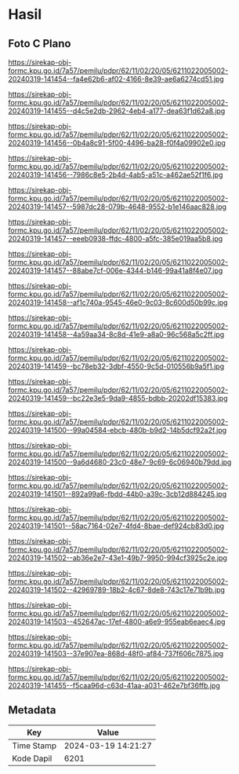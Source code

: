 # Hasil

## Foto C Plano

https://sirekap-obj-formc.kpu.go.id/7a57/pemilu/pdpr/62/11/02/20/05/6211022005002-20240319-141454--fa4e62b6-af02-4166-8e39-ae6a6274cd51.jpg

https://sirekap-obj-formc.kpu.go.id/7a57/pemilu/pdpr/62/11/02/20/05/6211022005002-20240319-141455--d4c5e2db-2962-4eb4-a177-dea63f1d62a8.jpg

https://sirekap-obj-formc.kpu.go.id/7a57/pemilu/pdpr/62/11/02/20/05/6211022005002-20240319-141456--0b4a8c91-5f00-4496-ba28-f0f4a09902e0.jpg

https://sirekap-obj-formc.kpu.go.id/7a57/pemilu/pdpr/62/11/02/20/05/6211022005002-20240319-141456--7986c8e5-2b4d-4ab5-a51c-a462ae52f1f6.jpg

https://sirekap-obj-formc.kpu.go.id/7a57/pemilu/pdpr/62/11/02/20/05/6211022005002-20240319-141457--5987dc28-079b-4648-9552-b1e146aac828.jpg

https://sirekap-obj-formc.kpu.go.id/7a57/pemilu/pdpr/62/11/02/20/05/6211022005002-20240319-141457--eeeb0938-ffdc-4800-a5fc-385e019aa5b8.jpg

https://sirekap-obj-formc.kpu.go.id/7a57/pemilu/pdpr/62/11/02/20/05/6211022005002-20240319-141457--88abe7cf-006e-4344-b146-99a41a8f4e07.jpg

https://sirekap-obj-formc.kpu.go.id/7a57/pemilu/pdpr/62/11/02/20/05/6211022005002-20240319-141458--af1c740a-9545-46e0-9c03-8c600d50b99c.jpg

https://sirekap-obj-formc.kpu.go.id/7a57/pemilu/pdpr/62/11/02/20/05/6211022005002-20240319-141458--4a59aa34-8c8d-41e9-a8a0-96c568a5c2ff.jpg

https://sirekap-obj-formc.kpu.go.id/7a57/pemilu/pdpr/62/11/02/20/05/6211022005002-20240319-141459--bc78eb32-3dbf-4550-9c5d-010556b9a5f1.jpg

https://sirekap-obj-formc.kpu.go.id/7a57/pemilu/pdpr/62/11/02/20/05/6211022005002-20240319-141459--bc22e3e5-9da9-4855-bdbb-20202df15383.jpg

https://sirekap-obj-formc.kpu.go.id/7a57/pemilu/pdpr/62/11/02/20/05/6211022005002-20240319-141500--99a04584-ebcb-480b-b9d2-14b5dcf92a2f.jpg

https://sirekap-obj-formc.kpu.go.id/7a57/pemilu/pdpr/62/11/02/20/05/6211022005002-20240319-141500--9a6d4680-23c0-48e7-9c69-6c06940b79dd.jpg

https://sirekap-obj-formc.kpu.go.id/7a57/pemilu/pdpr/62/11/02/20/05/6211022005002-20240319-141501--892a99a6-fbdd-44b0-a39c-3cb12d884245.jpg

https://sirekap-obj-formc.kpu.go.id/7a57/pemilu/pdpr/62/11/02/20/05/6211022005002-20240319-141501--58ac7164-02e7-4fd4-8bae-def924cb83d0.jpg

https://sirekap-obj-formc.kpu.go.id/7a57/pemilu/pdpr/62/11/02/20/05/6211022005002-20240319-141502--ab36e2e7-43e1-49b7-9950-994cf3925c2e.jpg

https://sirekap-obj-formc.kpu.go.id/7a57/pemilu/pdpr/62/11/02/20/05/6211022005002-20240319-141502--42969789-18b2-4c67-8de8-743c17e71b9b.jpg

https://sirekap-obj-formc.kpu.go.id/7a57/pemilu/pdpr/62/11/02/20/05/6211022005002-20240319-141503--452647ac-17ef-4800-a6e9-955eab6eaec4.jpg

https://sirekap-obj-formc.kpu.go.id/7a57/pemilu/pdpr/62/11/02/20/05/6211022005002-20240319-141503--37e907ea-868d-48f0-af84-737f606c7875.jpg

https://sirekap-obj-formc.kpu.go.id/7a57/pemilu/pdpr/62/11/02/20/05/6211022005002-20240319-141455--f5caa96d-c63d-41aa-a031-462e7bf36ffb.jpg


## Metadata

| Key        | Value               |
| ---------- | ------------------- |
| Time Stamp | 2024-03-19 14:21:27 |
| Kode Dapil | 6201                |



